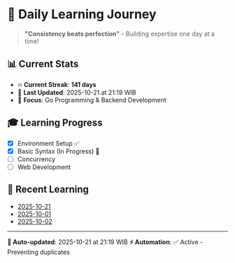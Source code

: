 # 🚀 Daily Learning Journey

> **"Consistency beats perfection"** - Building expertise one day at a time!

## 📊 Current Stats
- 🔥 **Current Streak**: **141 days**
- 📅 **Last Updated**: 2025-10-21 at 21:19 WIB
- 🎯 **Focus**: Go Programming & Backend Development

## 🎓 Learning Progress
- [x] Environment Setup ✅
- [x] Basic Syntax (In Progress) 🔄
- [ ] Concurrency
- [ ] Web Development

## 📖 Recent Learning
- [2025-10-21](learning-log/.md)
- [2025-10-01](learning-log/.md)
- [2025-10-02](learning-log/.md)

---
**🤖 Auto-updated**: 2025-10-21 at 21:19 WIB
**⚡ Automation**: ✅ Active - Preventing duplicates
